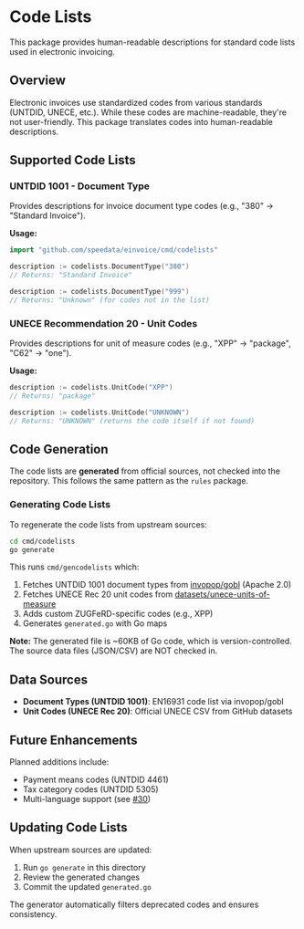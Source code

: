 # Code Lists

This package provides human-readable descriptions for standard code lists used in electronic invoicing.

## Overview

Electronic invoices use standardized codes from various standards (UNTDID, UNECE, etc.). While these codes are machine-readable, they're not user-friendly. This package translates codes into human-readable descriptions.

## Supported Code Lists

### UNTDID 1001 - Document Type

Provides descriptions for invoice document type codes (e.g., "380" → "Standard Invoice").

**Usage:**
```go
import "github.com/speedata/einvoice/cmd/codelists"

description := codelists.DocumentType("380")
// Returns: "Standard Invoice"

description := codelists.DocumentType("999")
// Returns: "Unknown" (for codes not in the list)
```

### UNECE Recommendation 20 - Unit Codes

Provides descriptions for unit of measure codes (e.g., "XPP" → "package", "C62" → "one").

**Usage:**
```go
description := codelists.UnitCode("XPP")
// Returns: "package"

description := codelists.UnitCode("UNKNOWN")
// Returns: "UNKNOWN" (returns the code itself if not found)
```

## Code Generation

The code lists are **generated** from official sources, not checked into the repository. This follows the same pattern as the `rules` package.

### Generating Code Lists

To regenerate the code lists from upstream sources:

```bash
cd cmd/codelists
go generate
```

This runs `cmd/gencodelists` which:
1. Fetches UNTDID 1001 document types from [invopop/gobl](https://github.com/invopop/gobl) (Apache 2.0)
2. Fetches UNECE Rec 20 unit codes from [datasets/unece-units-of-measure](https://github.com/datasets/unece-units-of-measure)
3. Adds custom ZUGFeRD-specific codes (e.g., XPP)
4. Generates `generated.go` with Go maps

**Note:** The generated file is ~60KB of Go code, which is version-controlled. The source data files (JSON/CSV) are NOT checked in.

## Data Sources

- **Document Types (UNTDID 1001)**: EN16931 code list via invopop/gobl
- **Unit Codes (UNECE Rec 20)**: Official UNECE CSV from GitHub datasets

## Future Enhancements

Planned additions include:
- Payment means codes (UNTDID 4461)
- Tax category codes (UNTDID 5305)
- Multi-language support (see [#30](https://github.com/speedata/einvoice/issues/30))

## Updating Code Lists

When upstream sources are updated:

1. Run `go generate` in this directory
2. Review the generated changes
3. Commit the updated `generated.go`

The generator automatically filters deprecated codes and ensures consistency.
